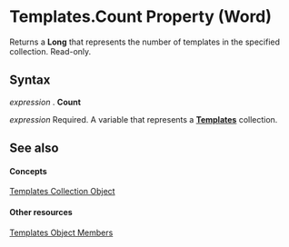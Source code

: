 
# Templates.Count Property (Word)

Returns a  **Long** that represents the number of templates in the specified collection. Read-only.


## Syntax

 _expression_ . **Count**

 _expression_ Required. A variable that represents a **[Templates](de62f768-011a-7446-48c3-1c4512da5f7c.md)** collection.


## See also


#### Concepts


[Templates Collection Object](de62f768-011a-7446-48c3-1c4512da5f7c.md)
#### Other resources


[Templates Object Members](80f2732a-9341-fb5a-1fb8-de3c6555cb92.md)
